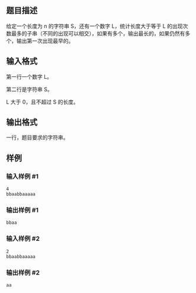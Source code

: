 ## 题目描述

给定一个长度为 n 的字符串 S，还有一个数字 L，统计长度大于等于 L 的出现次数最多的子串（不同的出现可以相交），如果有多个，输出最长的，如果仍然有多个，输出第一次出现最早的。

## 输入格式

第一行一个数字 L。

第二行是字符串 S。

L 大于 0，且不超过 S 的长度。

## 输出格式

一行，题目要求的字符串。

## 样例

### 输入样例 #1
```
4
bbaabbaaaaa
```

### 输出样例 #1
```
bbaa
```

### 输入样例 #2
```
2
bbaabbaaaaa
```

### 输出样例 #2
```
aa
```
